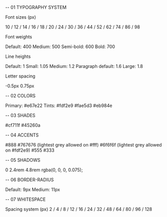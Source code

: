-- 01 TYPOGRAPHY SYSTEM

Font sizes (px)

10 / 12 / 14 / 16 / 18 / 20 / 24 / 30 / 36 / 44 / 52 / 62 / 74 / 86 / 98

Font weights

Default: 400
Medium: 500
Semi-bold: 600
Bold: 700

Line heights

Default: 1
Small: 1.05
Medium: 1.2
Paragraph default: 1.6
Large: 1.8

Letter spacing

-0.5px
0.75px

-- 02 COLORS

Primary: #e67e22
Tints:
#fdf2e9
#fae5d3
#eb984e

-- 03 SHADES

#cf711f
#45260a

-- 04 ACCENTS

#888
#767676 (lightest grey allowed on #fff)
#6f6f6f (lightest grey allowed on #fdf2e9)
#555
#333

-- 05 SHADOWS

0 2.4rem 4.8rem rgba(0, 0, 0, 0.075);

-- 06 BORDER-RADIUS

Default: 9px
Medium: 11px

-- 07 WHITESPACE

Spacing system (px)
2 / 4 / 8 / 12 / 16 / 24 / 32 / 48 / 64 / 80 / 96 / 128
